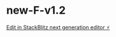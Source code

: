 # new-F-v1.2

[Edit in StackBlitz next generation editor ⚡️](https://stackblitz.com/~/github.com/danialsbr/new-F-v1.2)